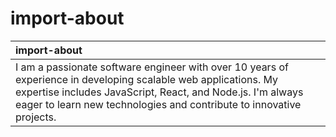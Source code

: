 # import-about

| import-about |
| :---- |
| I am a passionate software engineer with over 10 years of experience in developing scalable web applications. My expertise includes JavaScript, React, and Node.js. I'm always eager to learn new technologies and contribute to innovative projects. |
